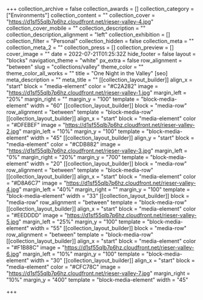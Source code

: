 +++
collection_archive = false
collection_awards = []
collection_category = ["Environments"]
collection_content = ""
collection_cover = "https://d1sf55qlb7p6hz.cloudfront.net/rieser-valley-4.jpg"
collection_cover_mobile = ""
collection_description = ""
collection_description_alignment = "left"
collection_exhibition = []
collection_filter = "Personal"
collection_hidden = false
collection_meta = ""
collection_meta_2 = ""
collection_press = []
collection_preview = []
cover_image = ""
date = 2022-07-21T01:25:32Z
hide_footer = false
layout = "blocks"
navigation_theme = "white"
px_extra = false
row_alignment = "between"
slug = "collections/valley"
theme_color = ""
theme_color_all_works = ""
title = "One Night in the Valley"
[seo]
meta_description = ""
meta_title = ""
[[collection_layout_builder]]
align_x = "start"
block = "media-element"
color = "#C2A282"
image = "https://d1sf55qlb7p6hz.cloudfront.net/rieser-valley-1.jpg"
margin_left = "20%"
margin_right = ""
margin_y = "100"
template = "block-media-element"
width = "60"
[[collection_layout_builder]]
block = "media-row"
row_alignment = "between"
template = "block-media-row"
[[collection_layout_builder]]
align_x = "start"
block = "media-element"
color = "#DFEBEF"
image = "https://d1sf55qlb7p6hz.cloudfront.net/rieser-valley-2.jpg"
margin_left = "10%"
margin_y = "100"
template = "block-media-element"
width = "45"
[[collection_layout_builder]]
align_y = "start"
block = "media-element"
color = "#CDB882"
image = "https://d1sf55qlb7p6hz.cloudfront.net/rieser-valley-3.jpg"
margin_left = "0%"
margin_right = "20%"
margin_y = "700"
template = "block-media-element"
width = "20"
[[collection_layout_builder]]
block = "media-row"
row_alignment = "between"
template = "block-media-row"
[[collection_layout_builder]]
align_x = "start"
block = "media-element"
color = "#D8A6C7"
image = "https://d1sf55qlb7p6hz.cloudfront.net/rieser-valley-4.jpg"
margin_left = "40%"
margin_right = ""
margin_y = "100"
template = "block-media-element"
width = "33"
[[collection_layout_builder]]
block = "media-row"
row_alignment = "between"
template = "block-media-row"
[[collection_layout_builder]]
align_x = "start"
block = "media-element"
color = "#EEDDDD"
image = "https://d1sf55qlb7p6hz.cloudfront.net/rieser-valley-5.jpg"
margin_left = "25%"
margin_y = "100"
template = "block-media-element"
width = "55"
[[collection_layout_builder]]
block = "media-row"
row_alignment = "between"
template = "block-media-row"
[[collection_layout_builder]]
align_x = "start"
block = "media-element"
color = "#F1B88C"
image = "https://d1sf55qlb7p6hz.cloudfront.net/rieser-valley-6.jpg"
margin_left = "10%"
margin_y = "100"
template = "block-media-element"
width = "30"
[[collection_layout_builder]]
align_x = "start"
block = "media-element"
color = "#CFC78C"
image = "https://d1sf55qlb7p6hz.cloudfront.net/rieser-valley-7.jpg"
margin_right = "10%"
margin_y = "400"
template = "block-media-element"
width = "45"

+++

